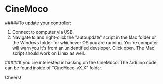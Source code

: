 CineMoco
========
#####To update your controller:
1. Connect to computer via USB.
2. Navigate to and right-click the "autoupdate" script in the Mac folder or 
the Windows folder for whichever OS you are running. You're computer will warn you it's from an unidentified developer.  Click open.   The Mac script should 
work on Linux as well.

#####If you are interested in hacking on the CineMoco:
The Arduino code can be found inside of "CineMoco-vX.X" folder.

Cheers!
